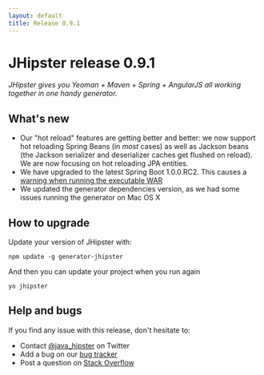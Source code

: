 ```yaml
---
layout: default
title: Release 0.9.1
---
```


JHipster release 0.9.1
==================

*JHipster gives you Yeoman + Maven + Spring + AngularJS all working together in one handy generator.*

What's new
----------

* Our "hot reload" features are getting better and better: we now support hot reloading Spring Beans (in *most* cases) as well as Jackson beans (the Jackson serializer and deserializer caches get flushed on reload). We are now focusing on hot reloading JPA entities.
* We have upgraded to the latest Spring Boot 1.0.0.RC2. This causes a [warning when running the executable WAR](https://github.com/spring-projects/spring-boot/issues/348)
* We updated the generator dependencies version, as we had some issues running the generator on Mac OS X

<!--googleoff: index-->
How to upgrade
------------

Update your version of JHipster with:

```
npm update -g generator-jhipster
```

And then you can update your project when you run again

```
yo jhipster
```

Help and bugs
--------------

If you find any issue with this release, don't hesitate to:

- Contact [@java_hipster](https://twitter.com/java_hipster) on Twitter
- Add a bug on our [bug tracker](https://github.com/jhipster/generator-jhipster/issues?state=open)
- Post a question on [Stack Overflow](http://stackoverflow.com/tags/jhipster/info)
